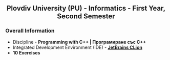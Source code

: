 <h2 align="center">Plovdiv University (PU) - Informatics - First Year, Second Semester</h2>

### Overall Information
* Discipline - **Programming with C++ | Програмиране със C++**
* Integrated Development Environment (IDE) - [**JetBrains CLion**](https://www.jetbrains.com/clion/)
* **10 Exercises**
